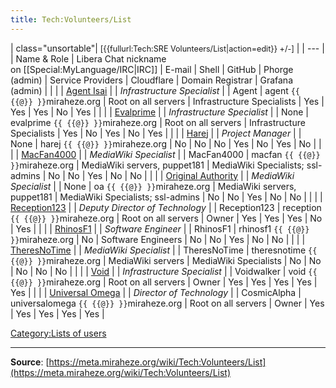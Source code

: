 ```yaml
---
title: Tech:Volunteers/List
---
```



| class="unsortable"| <span style="font-size: 90%;" class="plainlinks">[{{fullurl:Tech:SRE Volunteers/List|action=edit}} +/-]</span> |
| --- |
| Name & Role | Libera Chat nickname <br /> on [[Special:MyLanguage/IRC|IRC]] | E-mail | Shell | GitHub | Phorge (admin) | Service Providers | Cloudflare | Domain Registrar | Grafana (admin) |
| |
| [Agent Isai](https://meta.miraheze.org/wiki/User:Agent_Isai) |
| *Infrastructure Specialist* |
| Agent | agent `{{ {{@}} }}`miraheze.org | Root on all servers | Infrastructure Specialists | Yes | Yes | Yes | No | Yes |
| |
| [Evalprime](https://meta.miraheze.org/wiki/User:Evalprime) |
| *Infrastructure Specialist* |
| None | evalprime `{{ {{@}} }}`miraheze.org | Root on all servers | Infrastructure Specialists | Yes | No | Yes | No | Yes |
| |
| [Harej](https://meta.miraheze.org/wiki/User:Harej) |
| *Project Manager* |
| None | harej `{{ {{@}} }}`miraheze.org | No | No | No | Yes | No | Yes | No |
| |
| [MacFan4000](https://meta.miraheze.org/wiki/User:MacFan4000) |
| *MediaWiki Specialist* |
| MacFan4000 | macfan `{{ {{@}} }}`miraheze.org | MediaWiki servers, puppet181 | MediaWiki Specialists; ssl-admins | No | No | Yes | No | No |
| |
| [Original Authority](https://meta.miraheze.org/wiki/User:Original_Authority) |
| *MediaWiki Specialist* |
| None | oa `{{ {{@}} }}`miraheze.org | MediaWiki servers, puppet181 | MediaWiki Specialists; ssl-admins | No | No | Yes | No | No |
| |
| [Reception123](https://meta.miraheze.org/wiki/User:Reception123) |
| *Deputy Director of Technology* |
| Reception123 | reception `{{ {{@}} }}`miraheze.org | Root on all servers | Owner | Yes | Yes | Yes | No | Yes |
| |
| [RhinosF1](https://meta.miraheze.org/wiki/User:RhinosF1) |
| *Software Engineer* |
| RhinosF1 | rhinosf1 `{{ {{@}} }}`miraheze.org | No | Software Engineers | No | No | Yes | No | No |
| |
| [TheresNoTime](https://meta.miraheze.org/wiki/User:TheresNoTime) |
| *MediaWiki Specialist* |
| TheresNoTime | theresnotime `{{ {{@}} }}`miraheze.org | MediaWiki servers | MediaWiki Specialists | No | No | No | No | No |
| |
| [Void](https://meta.miraheze.org/wiki/User:Void) |
| *Infrastructure Specialist* |
| Voidwalker | void `{{ {{@}} }}`miraheze.org | Root on all servers | Owner | Yes | Yes | Yes | Yes | Yes |
| |
| [Universal Omega](https://meta.miraheze.org/wiki/User:Universal_Omega) |
| *Director of Technology* |
| CosmicAlpha | universalomega `{{ {{@}} }}`miraheze.org | Root on all servers | Owner | Yes | Yes | Yes | Yes | Yes |

[Category:Lists of users](https://meta.miraheze.org/wiki/Category:Lists_of_users)

----
**Source**: [https://meta.miraheze.org/wiki/Tech:Volunteers/List](https://meta.miraheze.org/wiki/Tech:Volunteers/List)